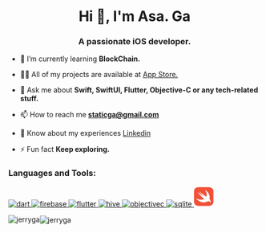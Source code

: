 <h1 align="center">Hi 👋, I'm Asa. Ga</h1>  
<h3 align="center">A passionate iOS developer.</h3>

- 🌱 I’m currently learning **BlockChain.**

- 👨‍💻 All of my projects are available at [App Store.](https://apps.apple.com/us/developer/jia-chuansheng/id789568029)

- 💬 Ask me about **Swift, SwiftUI, Flutter, Objective-C or any tech-related stuff.**

- 📫 How to reach me **[staticga@gmail.com](mailto:staticga@gmail.com)**

- 📄 Know about my experiences [Linkedin](https://www.linkedin.com/in/caguard)

- ⚡ Fun fact **Keep exploring.** 
  
  

<h3 align="left">Languages and Tools:</h3>  
<p align="left"> <a href="https://dart.dev" target="_blank" rel="noreferrer"> <img src="https://www.vectorlogo.zone/logos/dartlang/dartlang-icon.svg" alt="dart" width="40" height="40"/> </a> <a href="https://firebase.google.com/" target="_blank" rel="noreferrer"> <img src="https://www.vectorlogo.zone/logos/firebase/firebase-icon.svg" alt="firebase" width="40" height="40"/> </a> <a href="https://flutter.dev" target="_blank" rel="noreferrer"> <img src="https://www.vectorlogo.zone/logos/flutterio/flutterio-icon.svg" alt="flutter" width="40" height="40"/> </a> <a href="https://hive.apache.org/" target="_blank" rel="noreferrer"> <img src="https://www.vectorlogo.zone/logos/apache_hive/apache_hive-icon.svg" alt="hive" width="40" height="40"/> </a> <a href="https://developer.apple.com/library/archive/documentation/Cocoa/Conceptual/ProgrammingWithObjectiveC/Introduction/Introduction.html" target="_blank" rel="noreferrer"> <img src="https://www.vectorlogo.zone/logos/apple_objectivec/apple_objectivec-icon.svg" alt="objectivec" width="40" height="40"/> </a> <a href="https://www.sqlite.org/" target="_blank" rel="noreferrer"> <img src="https://www.vectorlogo.zone/logos/sqlite/sqlite-icon.svg" alt="sqlite" width="40" height="40"/> </a> <a href="https://developer.apple.com/swift/" target="_blank" rel="noreferrer"> <img src="https://raw.githubusercontent.com/devicons/devicon/master/icons/swift/swift-original.svg" alt="swift" width="40" height="40"/> </a> </p>

<p><img align="left" src="https://github-readme-stats.vercel.app/api/top-langs?username=jerryga&show_icons=true&locale=en&layout=compact" alt="jerryga" /></p>

<p> <img align="center" src="https://github-readme-stats.vercel.app/api?username=jerryga&show_icons=true&locale=en" alt="jerryga" /></p>
